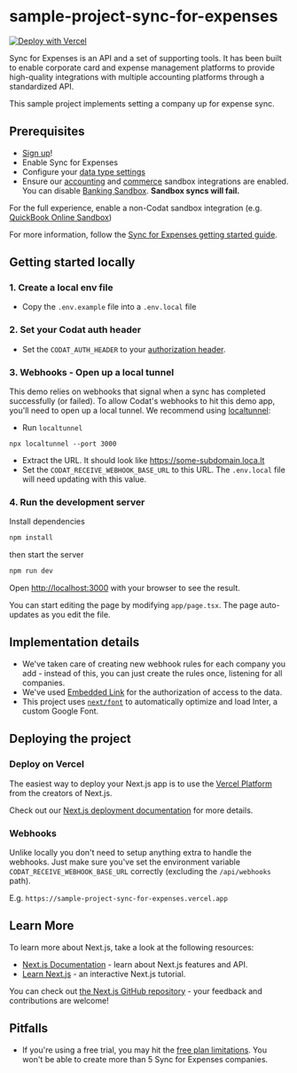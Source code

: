 # sample-project-sync-for-expenses

[![Deploy with Vercel](https://vercel.com/button)](https://vercel.com/new/clone?repository-url=https%3A%2F%2Fgithub.com%2Fcodatio%2Fsample-project-sync-for-expenses&env=CODAT_AUTH_HEADER,CODAT_RECEIVE_WEBHOOK_BASE_URL&envDescription=Your%20Codat%20Auth%20Header,The%20base%20%20url%20this%20project%20is%20deployed%20at&envLink=https%3A%2F%2Fdocs.codat.io%2Freference%2Fauthentication)

Sync for Expenses is an API and a set of supporting tools. It has been built to enable corporate card and expense management platforms to provide high-quality integrations with multiple accounting platforms through a standardized API.

This sample project implements setting a company up for expense sync.

## Prerequisites

- [Sign up](https://signup.codat.io/)!
- Enable Sync for Expenses
- Configure your [data type settings](https://docs.codat.io/sync-for-expenses/gettingstarted#data-types)
- Ensure our [accounting](https://app.codat.io/settings/integrations/accounting/manage/mqjo?integrationName=Sandbox) and [commerce](https://app.codat.io/settings/integrations/commerce/manage/aiwb?integrationName=Commerce%20Sandbox) sandbox integrations are enabled. You can disable [Banking Sandbox](https://app.codat.io/settings/integrations/banking/manage/qhnd?integrationName=Banking%20Sandbox). **Sandbox syncs will fail.**


For the full experience, enable a non-Codat sandbox integration (e.g. [QuickBook Online Sandbox](https://docs.codat.io/integrations/accounting/quickbooksonline/accounting-quickbooksonline-new-setup#create-a-quickbooks-online-app-configured-for-sandbox))

For more information, follow the [Sync for Expenses getting started guide](https://docs.codat.io/sync-for-expenses/gettingstarted).

## Getting started locally

### 1. Create a local env file

- Copy the `.env.example` file into a `.env.local` file

### 2. Set your Codat auth header

- Set the `CODAT_AUTH_HEADER` to your [authorization header](https://docs.codat.io/using-the-api/authentication).

### 3. Webhooks - Open up a local tunnel

This demo relies on webhooks that signal when a sync has completed successfully (or failed). To allow Codat's webhooks to hit this demo app, you'll need to open up a local tunnel. We recommend using [localtunnel](https://theboroer.github.io/localtunnel-www/):

- Run `localtunnel`

```
npx localtunnel --port 3000
```

- Extract the URL. It should look like https://some-subdomain.loca.lt
- Set the `CODAT_RECEIVE_WEBHOOK_BASE_URL` to this URL. The `.env.local` file will need updating with this value.

### 4. Run the development server

Install dependencies

```bash
npm install
```

then start the server

```bash
npm run dev
```

Open [http://localhost:3000](http://localhost:3000) with your browser to see the result.

You can start editing the page by modifying `app/page.tsx`. The page auto-updates as you edit the file.

## Implementation details

- We've taken care of creating new webhook rules for each company you add - instead of this, you can just create the rules once, listening for all companies.
- We've used [Embedded Link](https://docs.codat.io/auth-flow/authorize-embedded-link) for the authorization of access to the data.
- This project uses [`next/font`](https://nextjs.org/docs/basic-features/font-optimization) to automatically optimize and load Inter, a custom Google Font.

## Deploying the project

### Deploy on Vercel

The easiest way to deploy your Next.js app is to use the [Vercel Platform](https://vercel.com/new?utm_medium=default-template&filter=next.js&utm_source=create-next-app&utm_campaign=create-next-app-readme) from the creators of Next.js.

Check out our [Next.js deployment documentation](https://nextjs.org/docs/deployment) for more details.

### Webhooks

Unlike locally you don't need to setup anything extra to handle the webhooks. Just make sure you've set the environment variable `CODAT_RECEIVE_WEBHOOK_BASE_URL` correctly (excluding the `/api/webhooks` path).

E.g. `https://sample-project-sync-for-expenses.vercel.app`

## Learn More

To learn more about Next.js, take a look at the following resources:

- [Next.js Documentation](https://nextjs.org/docs) - learn about Next.js features and API.
- [Learn Next.js](https://nextjs.org/learn) - an interactive Next.js tutorial.

You can check out [the Next.js GitHub repository](https://github.com/vercel/next.js/) - your feedback and contributions are welcome!

## Pitfalls

- If you're using a free trial, you may hit the [free plan limitations](https://docs.codat.io/configure/plans/free#free-plan-limitations). You won't be able to create more than 5 Sync for Expenses companies.
